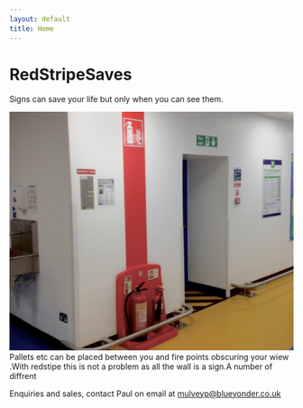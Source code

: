 ```yaml
---
layout: default
title: Home
---
```


# RedStripeSaves

Signs can save your life but only when you can see them. 

![placeholder](../img/front.jpg "Home page image")
Pallets etc can be placed between you and fire points obscuring your wiew .With redstipe this is not a problem as all the wall is a sign.A number of diffrent   

Enquiries and sales, contact Paul on email at mulveyp@blueyonder.co.uk